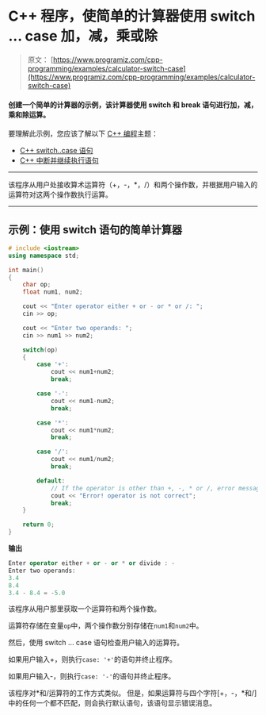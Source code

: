 # C++ 程序，使简单的计算器使用 switch ... case 加，减，乘或除

> 原文： [https://www.programiz.com/cpp-programming/examples/calculator-switch-case](https://www.programiz.com/cpp-programming/examples/calculator-switch-case)

#### 创建一个简单的计算器的示例，该计算器使用 switch 和 break 语句进行加，减，乘和除运算。

要理解此示例，您应该了解以下 [C++ 编程](/cpp-programming "C++ tutorial")主题：

*   [C++ switch..case 语句](/cpp-programming/switch-case)
*   [C++ 中断并继续执行语句](/cpp-programming/break-continue)

* * *

该程序从用户处接收算术运算符（+，-，*，/）和两个操作数，并根据用户输入的运算符对这两个操作数执行运算。

* * *

## 示例：使用 switch 语句的简单计算器

```cpp
# include <iostream>
using namespace std;

int main()
{
    char op;
    float num1, num2;

    cout << "Enter operator either + or - or * or /: ";
    cin >> op;

    cout << "Enter two operands: ";
    cin >> num1 >> num2;

    switch(op)
    {
        case '+':
            cout << num1+num2;
            break;

        case '-':
            cout << num1-num2;
            break;

        case '*':
            cout << num1*num2;
            break;

        case '/':
            cout << num1/num2;
            break;

        default:
            // If the operator is other than +, -, * or /, error message is shown
            cout << "Error! operator is not correct";
            break;
    }

    return 0;
} 
```

**输出**

```cpp
Enter operator either + or - or * or divide : -
Enter two operands: 
3.4
8.4
3.4 - 8.4 = -5.0 

```

该程序从用户那里获取一个运算符和两个操作数。

运算符存储在变量`op`中，两个操作数分别存储在`num1`和`num2`中。

然后，使用 switch ... case 语句检查用户输入的运算符。

如果用户输入+，则执行`case: '+'`的语句并终止程序。

如果用户输入-，则执行`case: '-'`的语句并终止程序。

该程序对*和/运算符的工作方式类似。 但是，如果运算符与四个字符[+，-，*和/]中的任何一个都不匹配，则会执行默认语句，该语句显示错误消息。